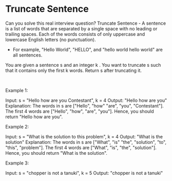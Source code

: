 # Truncate Sentence

Can you solve this real interview question? Truncate Sentence - A sentence is a list of words that are separated by a single space with no leading or trailing spaces. Each of the words consists of only uppercase and lowercase English letters (no punctuation).

 * For example, "Hello World", "HELLO", and "hello world hello world" are all sentences.

You are given a sentence s and an integer k . You want to truncate s such that it contains only the first k words. Return s after truncating it.

 

Example 1:


Input: s = "Hello how are you Contestant", k = 4
Output: "Hello how are you"
Explanation:
The words in s are ["Hello", "how" "are", "you", "Contestant"].
The first 4 words are ["Hello", "how", "are", "you"].
Hence, you should return "Hello how are you".


Example 2:


Input: s = "What is the solution to this problem", k = 4
Output: "What is the solution"
Explanation:
The words in s are ["What", "is" "the", "solution", "to", "this", "problem"].
The first 4 words are ["What", "is", "the", "solution"].
Hence, you should return "What is the solution".

Example 3:


Input: s = "chopper is not a tanuki", k = 5
Output: "chopper is not a tanuki"